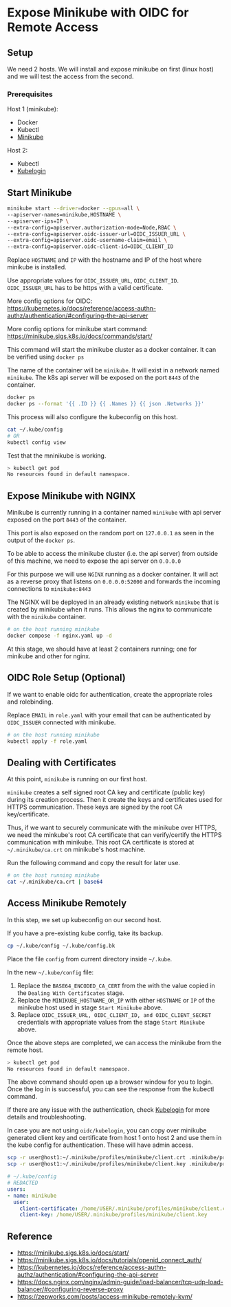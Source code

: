 # Expose Minikube with OIDC for Remote Access

## Setup

We need 2 hosts. We will install and expose minikube on first (linux host) and we will test the access from the second.

### Prerequisites

Host 1 (minikube):

- Docker
- Kubectl
- [Minikube](https://minikube.sigs.k8s.io/docs/start/)

Host 2:

- Kubectl
- [Kubelogin](https://github.com/int128/kubelogin)

## Start Minikube

```bash
minikube start --driver=docker --gpus=all \
--apiserver-names=minikube,HOSTNAME \
--apiserver-ips=IP \
--extra-config=apiserver.authorization-mode=Node,RBAC \
--extra-config=apiserver.oidc-issuer-url=OIDC_ISSUER_URL \
--extra-config=apiserver.oidc-username-claim=email \
--extra-config=apiserver.oidc-client-id=OIDC_CLIENT_ID
```

Replace `HOSTNAME` and `IP` with the hostname and IP of the host where minikube is installed.

Use appropriate values for `OIDC_ISSUER_URL`, `OIDC_CLIENT_ID`. `OIDC_ISSUER_URL` has to be https with a valid certificate.

More config options for OIDC: https://kubernetes.io/docs/reference/access-authn-authz/authentication/#configuring-the-api-server

More config options for minikube start command: https://minikube.sigs.k8s.io/docs/commands/start/

This command will start the minikube cluster as a docker container. It can be verified using `docker ps`

The name of the container will be `minikube`. It will exist in a network named `minikube`. The k8s api server will be exposed on the port `8443` of the container.

```bash
docker ps
docker ps --format '{{ .ID }} {{ .Names }} {{ json .Networks }}'
```
This process will also configure the kubeconfig on this host.

```bash
cat ~/.kube/config
# OR
kubectl config view
```
Test that the mninikube is working.

```bash
> kubectl get pod
No resources found in default namespace.
```

## Expose Minikube with NGINX

Minikube is currently running in a container named `minikube` with api server exposed on the port `8443` of the container.

This port is also exposed on the random port on `127.0.0.1` as seen in the output of the `docker ps`.

To be able to access the minikube cluster (i.e. the api server) from outside of this machine, we need to expose the api server on `0.0.0.0`

For this purpose we will use `NGINX` running as a docker container. It will act as a reverse proxy that listens on `0.0.0.0:52000` and forwards the incoming connections to `minikube:8443`

The NGINX will be deployed in an already existing network `minikube` that is created by minikube when it runs. This allows the nginx to communicate with the `minikube` container.

```bash
# on the host running minikube
docker compose -f nginx.yaml up -d
```

At this stage, we should have at least 2 containers running; one for minikube and other for nginx.

## OIDC Role Setup (Optional)

If we want to enable oidc for authentication, create the appropriate roles and rolebinding.

Replace `EMAIL` in `role.yaml` with your email that can be authenticated by `OIDC_ISSUER` connected with minikube.

```bash
# on the host running minikube
kubectl apply -f role.yaml
```

## Dealing with Certificates

At this point, `minikube` is running on our first host. 

`minikube` creates a self signed root CA key and certificate (public key) during its creation process. Then it create the keys and certificates used for HTTPS communication. These keys are signed by the root CA key/certificate.

Thus, if we want to securely communicate with the minikube over HTTPS, we need the minkube's root CA certificate that can verify/certify the HTTPS communication with minikube. This root CA certificate is stored at `~/.minikube/ca.crt` on minikube's host machine.

Run the following command and copy the result for later use.

```bash
# on the host running minikube
cat ~/.minikube/ca.crt | base64
```

## Access Minikube Remotely

In this step, we set up kubeconfig on our second host.

If you have a pre-existing kube config, take its backup.

```bash
cp ~/.kube/config ~/.kube/config.bk
```

Place the file `config` from current directory inside `~/.kube`.

In the new `~/.kube/config` file:

1. Replace the `BASE64_ENCODED_CA_CERT` from the with the value copied in the `Dealing With Certificates` stage.
2. Replace the `MINIKUBE_HOSTNAME_OR_IP` with either `HOSTNAME` or `IP` of the minikube host used in stage `Start Minikube` above.
3. Replace `OIDC_ISSUER_URL, OIDC_CLIENT_ID, and OIDC_CLIENT_SECRET` credentials with appropriate values from the stage `Start Minikube` above.

Once the above steps are completed, we can access the minikube from the remote host.

```bash
> kubectl get pod
No resources found in default namespace.
```

The above command should open up a browser window for you to login. Once the log in is successful, you can see the response from the kubectl command.

If there are any issue with the authentication, check [Kubelogin](https://github.com/int128/kubelogin) for more details and troubleshooting.

In case you are not using `oidc/kubelogin`, you can copy over minikube generated client key and certificate from host 1 onto host 2 and use them in the kube config for authentication. These will have admin access.

```bash
scp -r user@host1:~/.minikube/profiles/minikube/client.crt .minikube/profiles/minikube/client.crt
scp -r user@host1:~/.minikube/profiles/minikube/client.key .minikube/profiles/minikube/client.key
```

```yaml
# ~/.kube/config
# REDACTED
users:
- name: minikube
  user:
    client-certificate: /home/USER/.minikube/profiles/minikube/client.crt
    client-key: /home/USER/.minikube/profiles/minikube/client.key
```

## Reference

- https://minikube.sigs.k8s.io/docs/start/
- https://minikube.sigs.k8s.io/docs/tutorials/openid_connect_auth/
- https://kubernetes.io/docs/reference/access-authn-authz/authentication/#configuring-the-api-server
- https://docs.nginx.com/nginx/admin-guide/load-balancer/tcp-udp-load-balancer/#configuring-reverse-proxy
- https://zepworks.com/posts/access-minikube-remotely-kvm/